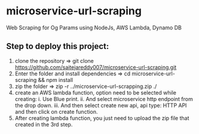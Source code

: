 # microservice-url-scraping
Web Scraping for Og Params using NodeJs, AWS Lambda, Dynamo DB

## Step to deploy this project:
1. clone the repository => git clone https://github.com/saitejareddy007/microservice-url-scraping.git
2. Enter the folder and install dependencies => cd microservice-url-scraping && npm install
3. zip the folder => zip -r ../microservice-url-scrapping.zip ./
4. create an AWS lambda function, option need to be selected while creating:
    i. Use Blue print.
    ii. And select microservice http endpoint from the drop down.
    iii. And then select create new api, api type: HTTP API and then click on create function.
5. After creating lambda function, you just need to upload the zip file that created in the 3rd step.
